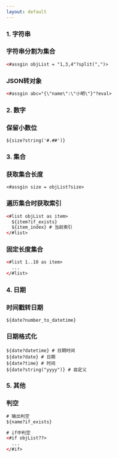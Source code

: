 ```yaml
---
layout: default
---
```


### 1. 字符串
### 字符串分割为集合
```xml
<#assgin objList = "1,3,4"?split(",")>
```
### JSON转对象
```xml
<#assgin abc="{\"name\":\"小明\"}"?eval>
```

### 2. 数字
### 保留小数位
```
${size?string('#.##')}
```
### 3. 集合
### 获取集合长度
```
<#assgin size = objList?size>
```
### 遍历集合时获取索引
```xml
<#list objList as item>
  ${item?if_exists}
  ${item_index} # 当前索引
</#list>
```
### 固定长度集合
```xml
<#list 1..10 as item>
  ...
</#list>
```
### 4. 日期
### 时间戳转日期
```
${date?number_to_datetime}
```
### 日期格式化
```
${date?datetime} # 日期时间
${date?date} # 日期
${date?time} # 时间
${date?string("yyyy")} # 自定义
```

### 5. 其他

### 判空
```xml
# 输出判空
${name?if_exists}

# if中判空
<#if objList??>
  ...
</#if>
```
